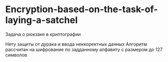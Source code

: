 # Encryption-based-on-the-task-of-laying-a-satchel

Задача о рюкзаке в криптографии

Нету защиты от дурака и ввода неккоректных данных
Алгоритм рассчитан на шифрование по задданному алфавиту с размером до 127 символов
